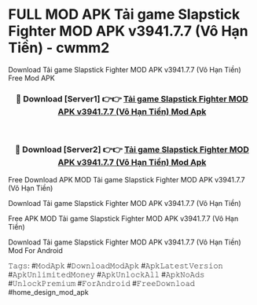 # FULL MOD APK Tải game Slapstick Fighter MOD APK v3941.7.7 (Vô Hạn Tiền) - cwmm2
Download Tải game Slapstick Fighter MOD APK v3941.7.7 (Vô Hạn Tiền) Free Mod APK

<div align="center">
<h3>🔴 Download [Server1] 👉👉 <a href="https://apk-comot.site?title=Tải_game_Slapstick_Fighter_MOD_APK_v3941.7.7_(Vô_Hạn_Tiền)">Tải game Slapstick Fighter MOD APK v3941.7.7 (Vô Hạn Tiền) Mod Apk</a></h3><br>

<h3>🔴 Download [Server2] 👉👉 <a href="https://apk-comot.site?title=Tải_game_Slapstick_Fighter_MOD_APK_v3941.7.7_(Vô_Hạn_Tiền)">Tải game Slapstick Fighter MOD APK v3941.7.7 (Vô Hạn Tiền) Mod Apk</a></h3>
</div>


Free Download APK MOD Tải game Slapstick Fighter MOD APK v3941.7.7 (Vô Hạn Tiền)

Download Tải game Slapstick Fighter MOD APK v3941.7.7 (Vô Hạn Tiền) 

Free APK MOD Tải game Slapstick Fighter MOD APK v3941.7.7 (Vô Hạn Tiền) 

Download Tải game Slapstick Fighter MOD APK v3941.7.7 (Vô Hạn Tiền) Mod For Android

𝚃𝚊𝚐𝚜: #𝙼𝚘𝚍𝙰𝚙𝚔 #𝙳𝚘𝚠𝚗𝚕𝚘𝚊𝚍𝙼𝚘𝚍𝙰𝚙𝚔 #𝙰𝚙𝚔𝙻𝚊𝚝𝚎𝚜𝚝𝚅𝚎𝚛𝚜𝚒𝚘𝚗 #𝙰𝚙𝚔𝚄𝚗𝚕𝚒𝚖𝚒𝚝𝚎𝚍𝙼𝚘𝚗𝚎𝚢 #𝙰𝚙𝚔𝚄𝚗𝚕𝚘𝚌𝚔𝙰𝚕𝚕 #𝙰𝚙𝚔𝙽𝚘𝙰𝚍𝚜 #𝚄𝚗𝚕𝚘𝚌𝚔𝙿𝚛𝚎𝚖𝚒𝚞𝚖 #𝙵𝚘𝚛𝙰𝚗𝚍𝚛𝚘𝚒𝚍 #𝙵𝚛𝚎𝚎𝙳𝚘𝚠𝚗𝚕𝚘𝚊𝚍 #home_design_mod_apk